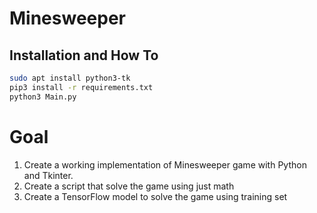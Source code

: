 # Minesweeper

## Installation and How To

```bash
sudo apt install python3-tk
pip3 install -r requirements.txt
python3 Main.py
```


# Goal
1) Create a working implementation of Minesweeper game with Python and Tkinter.
2) Create a script that solve the game using just math
3) Create a TensorFlow model to solve the game using training set

